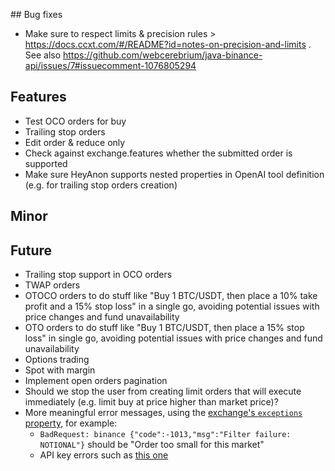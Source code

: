 ## Bug fixes

- Make sure to respect limits & precision rules > https://docs.ccxt.com/#/README?id=notes-on-precision-and-limits . See also https://github.com/webcerebrium/java-binance-api/issues/7#issuecomment-1076805294

## Features

- Test OCO orders for buy
- Trailing stop orders
- Edit order & reduce only
- Check against exchange.features whether the submitted order is supported
- Make sure HeyAnon supports nested properties in OpenAI tool definition (e.g. for trailing stop orders creation)

## Minor

## Future

- Trailing stop support in OCO orders
- TWAP orders
- OTOCO orders to do stuff like "Buy 1 BTC/USDT, then place a 10% take profit and a 15% stop loss" in a single go, avoiding potential issues with price changes and fund unavailability
- OTO orders to do stuff like "Buy 1 BTC/USDT, then place a 15% stop loss" in single go, avoiding potential issues with price changes and fund unavailability
- Options trading
- Spot with margin
- Implement open orders pagination
- Should we stop the user from creating limit orders that will execute immediately (e.g. limit buy at price higher than market price)?
- More meaningful error messages, using the [exchange's `exceptions` property](https://github.com/ccxt/ccxt/blob/master/ts/src/binance.ts#L1550), for example:
    - `BadRequest: binance {"code":-1013,"msg":"Filter failure: NOTIONAL"}` should be "Order too small for this market"
    - API key errors such as [this one](https://d.pr/i/bKUK9j)
